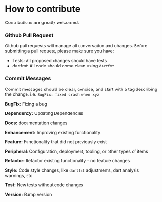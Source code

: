 # How to contribute

Contributions are greatly welcomed. 

### Github Pull Request
Github pull requests will manage all conversation and changes. Before submitting
a pull request, please make sure you have: 

- Tests: All proposed changes should have tests
- dartfmt: All code should come clean using `dartfmt` 

### Commit Messages
Commit messages should be clear, concise, and start with a tag describing the change. 
i.e. `BugFix: fixed crash when xyz`
 
**BugFix:** Fixing a bug

**Dependency:** Updating Dependencies

**Docs:** documentation changes

**Enhancement:** Improving existing functionality

**Feature:** Functionality that did not previously exist

**Peripheral:** Configuration, deployment, tooling, or other types of items

**Refactor:** Refactor existing functionality - no feature changes

**Style:** Code style changes, like `dartfmt` adjustments, dart analysis warnings, etc

**Test:** New tests without code changes

**Version:** Bump version
